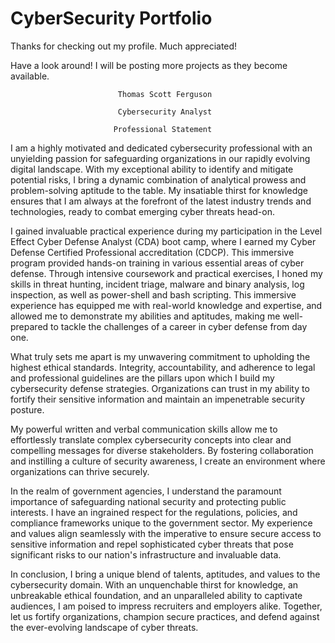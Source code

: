# CyberSecurity Portfolio
Thanks for checking out my profile. Much appreciated!

Have a look around! I will be posting more projects as they become available. 


                            Thomas Scott Ferguson

                            Cybersecurity Analyst

                           Professional Statement


I am a highly motivated and dedicated cybersecurity professional with an unyielding
passion for safeguarding organizations in our rapidly evolving digital landscape. With
my exceptional ability to identify and mitigate potential risks, I bring a dynamic
combination of analytical prowess and problem-solving aptitude to the table. My
insatiable thirst for knowledge ensures that I am always at the forefront of the latest
industry trends and technologies, ready to combat emerging cyber threats head-on.

I gained invaluable practical experience during my participation in the Level Effect
Cyber Defense Analyst (CDA) boot camp, where I earned my Cyber Defense Certified
Professional accreditation (CDCP). This immersive program provided hands-on
training in various essential areas of cyber defense. Through intensive coursework and
practical exercises, I honed my skills in threat hunting, incident triage, malware and
binary analysis, log inspection, as well as power-shell and bash scripting. This
immersive experience has equipped me with real-world knowledge and expertise, and
allowed me to demonstrate my abilities and aptitudes, making me well-prepared to
tackle the challenges of a career in cyber defense from day one.

What truly sets me apart is my unwavering commitment to upholding the highest
ethical standards. Integrity, accountability, and adherence to legal and professional
guidelines are the pillars upon which I build my cybersecurity defense strategies.
Organizations can trust in my ability to fortify their sensitive information and maintain
an impenetrable security posture.

My powerful written and verbal communication skills allow me to effortlessly translate
complex cybersecurity concepts into clear and compelling messages for diverse
stakeholders. By fostering collaboration and instilling a culture of security awareness, I
create an environment where organizations can thrive securely.

In the realm of government agencies, I understand the paramount importance of
safeguarding national security and protecting public interests. I have an ingrained
respect for the regulations, policies, and compliance frameworks unique to the
government sector. My experience and values align seamlessly with the imperative to
ensure secure access to sensitive information and repel sophisticated cyber threats
that pose significant risks to our nation's infrastructure and invaluable data.

In conclusion, I bring a unique blend of talents, aptitudes, and values to the
cybersecurity domain. With an unquenchable thirst for knowledge, an unbreakable
ethical foundation, and an unparalleled ability to captivate audiences, I am poised to
impress recruiters and employers alike. Together, let us fortify organizations, champion
secure practices, and defend against the ever-evolving landscape of cyber threats.
